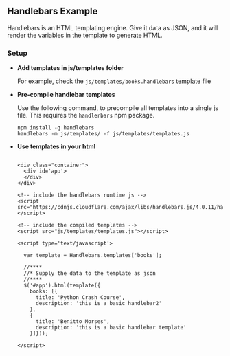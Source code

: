 ## Handlebars Example
Handlebars is an HTML templating engine. Give it data as JSON, and it will render the variables in the template to generate HTML.

### Setup

- **Add templates in js/templates folder**

  For example, check the `js/templates/books.handlebars` template file

- **Pre-compile handlebar templates**

  Use the following command, to precompile all templates into a single js file.
  This requires the `handlerbars` npm package.

  ```
  npm install -g handlebars
  handlebars -m js/templates/ -f js/templates/templates.js
  ```

- **Use templates in your html**


  ```

  <div class="container">
    <div id='app'>
    </div>
  </div>

  <!-- include the handlebars runtime js -->
  <script src="https://cdnjs.cloudflare.com/ajax/libs/handlebars.js/4.0.11/handlebars.runtime.min.js"></script>

  <!-- include the compiled templates -->
  <script src="js/templates/templates.js"></script>

  <script type='text/javascript'>

    var template = Handlebars.templates['books'];

    //****
    //* Supply the data to the template as json
    //****
    $('#app').html(template({
      books: [{
        title: 'Python Crash Course',
        description: 'this is a basic handlebar2'
      },
      {
        title: 'Benitto Morses',
        description: 'this is a basic handlebar template'
      }]}));

  </script>
